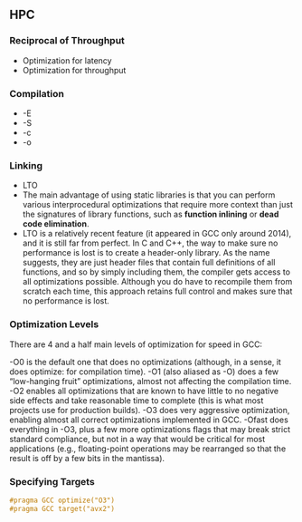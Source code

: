 ## HPC

### Reciprocal of Throughput

- Optimization for latency
- Optimization for throughput

### Compilation

-  -E
-  -S
-  -c
-  -o

### Linking

- LTO
- The main advantage of using static libraries is that you can perform various interprocedural optimizations that require more context than just the signatures of library functions, such as **function inlining** or **dead code elimination**.
- LTO is a relatively recent feature (it appeared in GCC only around 2014), and it is still far from perfect. In C and C++, the way to make sure no performance is lost is to create a header-only library. As the name suggests, they are just header files that contain full definitions of all functions, and so by simply including them, the compiler gets access to all optimizations possible. Although you do have to recompile them from scratch each time, this approach retains full control and makes sure that no performance is lost.

### Optimization Levels

There are 4 and a half main levels of optimization for speed in GCC:

-O0 is the default one that does no optimizations (although, in a sense, it does optimize: for compilation time).
-O1 (also aliased as -O) does a few “low-hanging fruit” optimizations, almost not affecting the compilation time.
-O2 enables all optimizations that are known to have little to no negative side effects and take reasonable time to complete (this is what most projects use for production builds).
-O3 does very aggressive optimization, enabling almost all correct optimizations implemented in GCC.
-Ofast does everything in -O3, plus a few more optimizations flags that may break strict standard compliance, but not in a way that would be critical for most applications (e.g., floating-point operations may be rearranged so that the result is off by a few bits in the mantissa).

### Specifying Targets

```c++
#pragma GCC optimize("O3")
#pragma GCC target("avx2")
```
